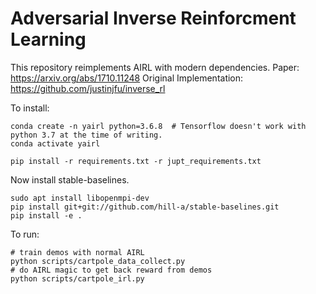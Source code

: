 # Adversarial Inverse Reinforcment Learning

This repository reimplements AIRL with modern dependencies.
Paper: https://arxiv.org/abs/1710.11248
Original Implementation: https://github.com/justinjfu/inverse_rl

To install:

```
conda create -n yairl python=3.6.8  # Tensorflow doesn't work with python 3.7 at the time of writing.
conda activate yairl

pip install -r requirements.txt -r jupt_requirements.txt
```

Now install stable-baselines.
```
sudo apt install libopenmpi-dev
pip install git+git://github.com/hill-a/stable-baselines.git
pip install -e .
```

To run:

```
# train demos with normal AIRL
python scripts/cartpole_data_collect.py
# do AIRL magic to get back reward from demos
python scripts/cartpole_irl.py
```
